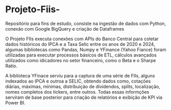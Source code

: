 # Projeto-Fiis-
Repositório para fins de estudo, consiste na ingestão de dados com Python, conexão com Google BigQuery e criação de Dataframes 

  O Projeto FIIs executa conexões com APIs do Banco Central para coletar dados históricos do IPCA e a Taxa Selic entre os anos de 2020 e 2024, algumas biblíotecas como Pandas, Numpy e YFinance (Yahoo Fiance) foram utilizadas para executar processos básicos de ETL, cálculos avançados utilizados como idicadores no setor financeiro, como o Beta e o Sharpe Ratio. 

  A biblíoteca YFinace serviu para a captura de uma série de FIIs, alguns indexados ao IPCA e outroa a SELIC, obtendo dados como, cotações diárias, máximas, mínimas, distribuição de dividendos, splits, localização, nomes completos dos tickers, entre outros. Todas essas informções serviram de base posterior para criação de relatórios e exibição de KPI via Power BI.
